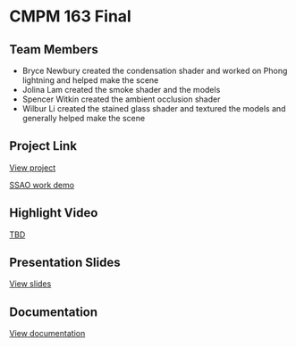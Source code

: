 # CMPM 163 Final

## Team Members
* Bryce Newbury created the condensation shader and worked on Phong lightning and helped make the scene
* Jolina Lam created the smoke shader and the models
* Spencer Witkin created the ambient occlusion shader
* Wilbur Li created the stained glass shader and textured the models and generally helped make the scene

## Project Link
[View project](https://wiwili.github.io/cmpm163-f/)

[SSAO work demo](https://wiwili.github.io/cmpm163-f/SSAO/ssao.html)

## Highlight Video
[TBD](https://youtube.com)

## Presentation Slides
[View slides](https://docs.google.com/presentation/d/1jIKMj8R52yWs9Jy8jjDALTJjzEpp80fwt9cGchZ7HWE/edit?usp=sharing)

## Documentation
[View documentation](https://docs.google.com/document/d/1nIu5bbA8nrTcdwjVog76jZZAqgXHFEcbd9aR8GbSqyc/edit?usp=sharing)
